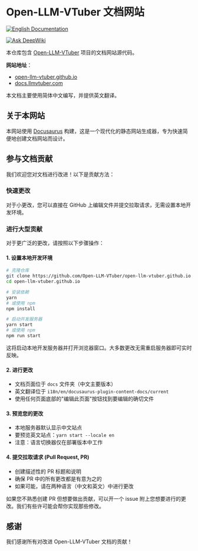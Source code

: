 # Open-LLM-VTuber 文档网站

[![English Documentation](https://img.shields.io/badge/Documentation-English-blue.svg)](README.md)

[![Ask DeepWiki](https://deepwiki.com/badge.svg)](https://deepwiki.com/Open-LLM-VTuber/open-llm-vtuber.github.io)

本仓库包含 [Open-LLM-VTuber](https://github.com/Open-LLM-VTuber) 项目的文档网站源代码。

**网站地址**：
- [open-llm-vtuber.github.io](https://open-llm-vtuber.github.io/)
- [docs.llmvtuber.com](https://docs.llmvtuber.com/)

本文档主要使用简体中文编写，并提供英文翻译。

## 关于本网站

本网站使用 [Docusaurus](https://docusaurus.io/) 构建，这是一个现代化的静态网站生成器，专为快速简便地创建文档网站而设计。

## 参与文档贡献

我们欢迎您对文档进行改进！以下是贡献方法：

### 快速更改

对于小更改，您可以直接在 GitHub 上编辑文件并提交拉取请求，无需设置本地开发环境。

### 进行大型贡献

对于更广泛的更改，请按照以下步骤操作：

#### 1. 设置本地开发环境

```bash
# 克隆仓库
git clone https://github.com/Open-LLM-VTuber/open-llm-vtuber.github.io.git
cd open-llm-vtuber.github.io

# 安装依赖
yarn
# 或使用 npm
npm install

# 启动开发服务器
yarn start
# 或使用 npm
npm run start
```

这将启动本地开发服务器并打开浏览器窗口。大多数更改无需重启服务器即可实时反映。

#### 2. 进行更改

- 文档页面位于 `docs` 文件夹（中文主要版本）
- 英文翻译位于 `i18n/en/docusaurus-plugin-content-docs/current`
- 使用任何页面底部的"编辑此页面"按钮找到要编辑的确切文件

#### 3. 预览您的更改

- 本地服务器默认显示中文站点
- 要预览英文站点：`yarn start --locale en`
- 注意：语言切换器仅在部署版本中工作

#### 4. 提交拉取请求 (Pull Request, PR)

- 创建描述性的 PR 标题和说明
- 确保 PR 中的所有更改都是有意为之的
- 如果可能，请在两种语言（中文和英文）中进行更改

如果您不熟悉创建 PR 但想要做出贡献，可以开一个 issue 附上您想要进行的更改。我们有些许可能会帮你实现那些修改。

## 感谢

我们感谢所有对改进 Open-LLM-VTuber 文档的贡献！
